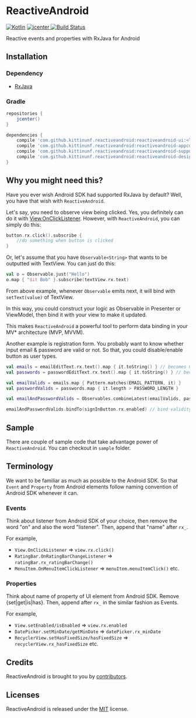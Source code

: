 # ReactiveAndroid

[ ![Kotlin](https://img.shields.io/badge/Kotlin-1.1.60-blue.svg)](http://kotlinlang.org) [ ![jcenter](https://api.bintray.com/packages/kittinunf/maven/ReactiveAndroid/images/download.svg) ](https://bintray.com/kittinunf/maven/ReactiveAndroid/_latestVersion) [![Build Status](https://travis-ci.org/kittinunf/ReactiveAndroid.svg?branch=master)](https://travis-ci.org/kittinunf/ReactiveAndroid)

Reactive events and properties with RxJava for Android 

## Installation

### Dependency

* [RxJava](https://github.com/ReactiveX/RxJava)

### Gradle

``` Groovy
repositories {
    jcenter()
}

dependencies {
    compile 'com.github.kittinunf.reactiveandroid:reactiveandroid-ui:<latest-version>' //for base UI
    compile 'com.github.kittinunf.reactiveandroid:reactiveandroid-appcompat-v7:<latest-version>' //for appcompat-v7 module
    compile 'com.github.kittinunf.reactiveandroid:reactiveandroid-support-v4:<latest-version>' //for support-v4 module
    compile 'com.github.kittinunf.reactiveandroid:reactiveandroid-design:<latest-version>' //for design support module
}
```

## Why you might need this?

Have you ever wish Android SDK had supported RxJava by default? Well, you have that wish with `ReactiveAndroid`.

Let's say, you need to observe view being clicked. Yes, you definitely can do it with [View.OnClickListener](https://developer.android.com/reference/android/view/View.OnClickListener.html).
However, with `ReactiveAndroid`, you can simply do this:

``` Kotlin
button.rx.click().subscribe {
    //do something when button is clicked
}
```

Or, let's assume that you have `Observable<String>` that wants to be outputted with TextView. You can just do this:

``` Kotlin
val o = Observable.just("Hello")
o.map { "$it Bob" }.subscribe(textView.rx.text)
```

From above example, whenever `Observable` emits next, it will bind with `setText(value)` of TextView.

In this way, you could construct your logic as Observable<T> in Presenter or ViewModel, then bind it with your view to make it updated.

This makes `ReactiveAndroid` a powerful tool to perform data binding in your MV* architecture (MVP, MVVM). 

Another example is registration form. You probably want to know whether input email & password are valid or not. So that, you could disable/enable button as user types.

``` Kotlin
val emails = emailEditText.rx.text().map { it.toString() } // becomes Observable<String> for email
val passwords = passwordEditText.rx.text().map { it.toString() } // becomes Observable<String> for password

val emailValids = emails.map { Pattern.matches(EMAIL_PATTERN, it) }
val passwordValids = passwords.map { it.length > PASSWORD_LENGTH }

val emailAndPasswordValids = Observables.combineLatest(emailValids, passwordValids) { user, pass -> user and pass } // becomes Observable<Boolean> for validity

emailAndPasswordValids.bindTo(signInButton.rx.enabled) // bind validity value with button
```

## Sample

There are couple of sample code that take advantage power of `ReactiveAndroid`. You can checkout in `sample` folder.

## Terminology

We want to be familiar as much as possible to the Android SDK. So that `Event` and `Property` from Android elements follow naming convention of Android SDK whenever it can.

### Events

Think about listener from Android SDK of your choice, then remove the word "on" and also the word "listener". Then, append that "name" after `rx_`. 

For example, 
* `View.OnClickListener` => `view.rx.click()`
* `RatingBar.OnRatingBarChangeListener` => `ratingBar.rx_ratingBarChange()`
* `MenuItem.OnMenuItemClickListener` => `menuItem.menuItemClick()` etc.

### Properties

Think about name of property of UI element from Android SDK. Remove {set|get|is|has}. Then, append after `rx_` in the similar fashion as Events.

For example, 
* `View.setEnabled/isEnabled` => `view.rx.enabled`
* `DatePicker.setMinDate/getMinDate` => `datePicker.rx_minDate`
* `RecyclerView.setHasFixedSize/hasFixedSize` => `recyclerView.rx_hasFixedSize` etc.

## Credits

ReactiveAndroid is brought to you by [contributors](https://github.com/kittinunf/ReactiveAndroid/graphs/contributors).

## Licenses

ReactiveAndroid is released under the [MIT](http://opensource.org/licenses/MIT) license.
